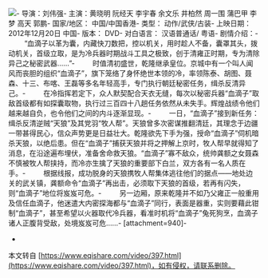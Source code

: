 ![](http://img.ffdy.cc/cs/250X350/35/2aa86b7f99139d66f72edf55854714e4.jpg)-
导演：刘伟强-
主演：黄晓明 阮经天 李宇春 余文乐 井柏然 周一围 蒲巴甲 李梦 高天 郭鹏-
国家/地区： 中国/中国香港-
类型： 动作/武侠/古装-
上映日期： 2012年12月20日 中国-
版本： DVD-
对白语言： 汉语普通话/ 粤语-
剧情介绍：-
　　 “血滴子以革为囊，内藏快刀数把，控以机关，用时趁人不备，囊罩其头，拨动机关，首级立取，是为冷兵器时期战斗工具之极致，创于清雍正时期，专为清除异己之秘密武器……”-
　　 时值清初盛世，乾隆继承皇位。京城中有一个叫人闻风而丧胆的组织“血滴子”，旗下笼络了身怀绝世本领的冷，率领陈泰、胡图、聂森、十三、布喀、王磊等多名年轻高手，专门执行朝廷秘密任务，缉杀反清异己。-
　　 在冷指挥若定下，众人默契配合天衣无缝，每次以秘密兵器“血滴子”取敌首级都有如探囊取物，执行过三百四十八趟任务依然从未失手。辉煌战绩令他们越来越自负，也令他们之间的内斗逐渐显现。-
　　 一日，“血滴子”接到新任务：缉杀反清逆贼“天狼”及其党羽“牧人帮”。天狼曾多次密谋推翻清廷，其理念于边疆一带甚得民心，信众声势更是日益壮大。乾隆欲先下手为强，授命“血滴子”伺机暗杀天狼，以绝后患。但在“血滴子”捕获天狼并将之押解上京时，牧人帮早就得知了消息，在沿途遍布埋伏，准备舍命救天狼。“血滴子”寡不敌众，统帅龚额之女聂森不慎被牧人帮挟持，而冷亦生擒了天狼的重要部下白兰，双方各有一名人质在手。-
　　 根据线报，成功脱身的天狼携牧人帮集体逃往他们的据点——地处边关的武关镇，龚额命令“血滴子”再出击，必须取下天狼的首级，若再有闪失，则“血滴子”地位将岌岌可危。-
　　 另一边厢，原来乾隆并不如乃父雍正一般重用及信任血滴子，他迷遣大内密探海都与“血滴子”同行，表面是器重，实则要藉此钳制“血滴子”，甚至希望以火器取代冷兵器，看准时机将“血滴子”兔死狗烹，血滴子诸人正腹背受敌，处境岌岌可危……-
\[attachment=940\]-

-

本文转自 [https://www.eqishare.com/video/397.html](https://www.eqishare.com/video/397.html)，如有侵权，请联系删除。
